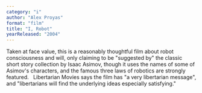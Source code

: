 ```yaml
---
category: "i"
author: "Alex Proyas"
format: "film"
title: "I, Robot"
yearReleased: "2004"
---
```

Taken at face value, this is a reasonably thoughtful film about robot consciousness and will, only claiming to be "suggested by" the classic short story collection by Isaac Asimov, though it uses the names of some of Asimov's characters, and the famous three laws of robotics are strongly featured.
 
Libertarian Movies says the film has "a very libertarian message", and "libertarians will find the underlying ideas especially satisfying."